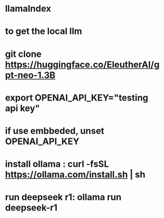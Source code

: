 # llamaIndex
# to get the local llm
# git clone https://huggingface.co/EleutherAI/gpt-neo-1.3B
# export OPENAI_API_KEY="testing api key"
# if use embbeded, unset OPENAI_API_KEY
# install ollama : curl -fsSL https://ollama.com/install.sh | sh
# run deepseek r1: ollama run deepseek-r1
